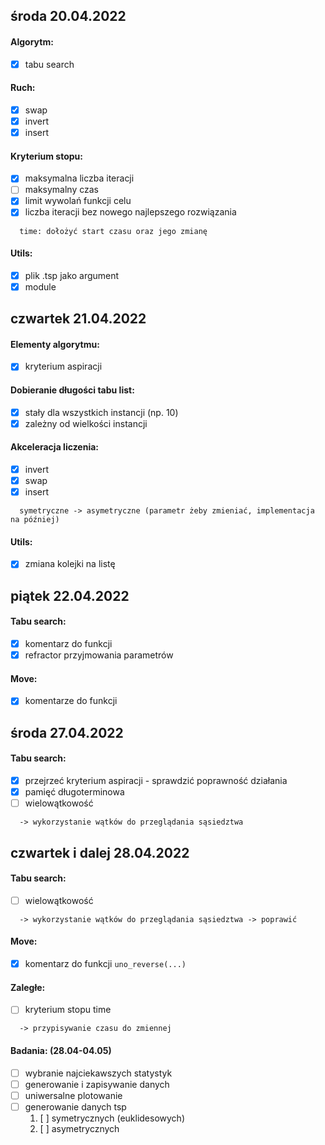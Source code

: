 ## środa 20.04.2022

#### Algorytm:

- [x] tabu search

#### Ruch:

- [x] swap
- [x] invert
- [x] insert

#### Kryterium stopu:

- [x] maksymalna liczba iteracji
- [ ] maksymalny czas
- [x] limit wywolań funkcji celu
- [x] liczba iteracji bez nowego najlepszego rozwiązania

```
  time: dołożyć start czasu oraz jego zmianę
```

#### Utils:

- [x] plik .tsp jako argument
- [x] module

## czwartek 21.04.2022

#### Elementy algorytmu:

- [x] kryterium aspiracji
<!-- - [ ] pamięc długoterminowa -->

#### Dobieranie długości tabu list:

- [x] stały dla wszystkich instancji (np. 10)
- [x] zależny od wielkości instancji

#### Akceleracja liczenia:

- [x] invert
- [x] swap
- [x] insert

```
  symetryczne -> asymetryczne (parametr żeby zmieniać, implementacja na później)
```

#### Utils:

- [x] zmiana kolejki na listę

## piątek 22.04.2022

#### Tabu search:

- [x] komentarz do funkcji
- [x] refractor przyjmowania parametrów

#### Move:

- [x] komentarze do funkcji
<!-- - [ ] look into: generowanie funkcji w funkcji  -->

## środa 27.04.2022

#### Tabu search:

- [x] przejrzeć kryterium aspiracji - sprawdzić poprawność działania
- [x] pamięć długoterminowa
- [ ] wielowątkowość

```
  -> wykorzystanie wątków do przeglądania sąsiedztwa
```

<!-- ### Skip - niepolecane przez prof. Bożejko
#### Implementacja deterministyczna vs probabilistyczna:

- [ ] kilkukrotne osiągnięcie kryt. stopu - liczenie średniej z liczby podejść
- [ ] ścieżka, od której zaczynamy nowe podejście
  1. [ ] cofnięta o kilka ruchów, z wymuszeniem wybrania innej ścieżki
  2. [ ] shuffle na global_path -->

## czwartek i dalej 28.04.2022

#### Tabu search:

- [ ] wielowątkowość

```
  -> wykorzystanie wątków do przeglądania sąsiedztwa -> poprawić
```

#### Move:

- [x] komentarz do funkcji `uno_reverse(...)`

#### Zaległe:

- [ ] kryterium stopu time

```
  -> przypisywanie czasu do zmiennej
```

#### Badania: (28.04-04.05)

- [ ] wybranie najciekawszych statystyk
- [ ] generowanie i zapisywanie danych
- [ ] uniwersalne plotowanie
- [ ] generowanie danych tsp
  1. [ ] symetrycznych (euklidesowych)
  2. [ ] asymetrycznych
